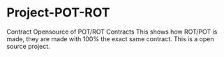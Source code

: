 # Project-POT-ROT
Contract Opensource of POT/ROT Contracts
This shows how ROT/POT is made, they are made with 100% the exact same contract.
This is a open source project.
